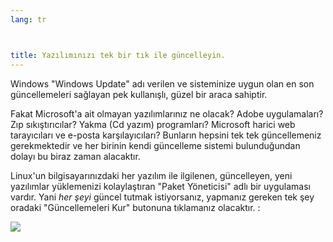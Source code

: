 ```yaml
---
lang: tr



title: Yazılımınızı tek bir tık ile güncelleyin.
---
```


Windows "Windows Update" adı verilen ve sisteminize uygun olan en son 
güncellemeleri sağlayan pek kullanışlı, güzel bir araca sahiptir.

Fakat Microsoft'a ait olmayan yazılımlarınız ne olacak? Adobe 
uygulamaları? Zıp sıkıştırıcılar? Yakma (Cd yazım) programları? Microsoft 
harici web tarayıcıları ve e-posta karşılayıcıları?  Bunların hepsini tek 
tek güncellemeniz gerekmektedir ve her birinin kendi güncelleme sistemi 
bulunduğundan dolayı bu biraz zaman alacaktır.

Linux'un bilgisayarınızdaki her yazılım ile ilgilenen, güncelleyen,
yeni yazılımlar yüklemenizi kolaylaştıran "Paket Yöneticisi" adlı
bir uygulaması vardır. Yani <i>her şeyi</i> güncel tutmak 
istiyorsanız, yapmanız gereken tek şey oradaki "Güncellemeleri Kur"
butonuna tıklamanız olacaktır. :

<img src="Images/global_update.png" />





